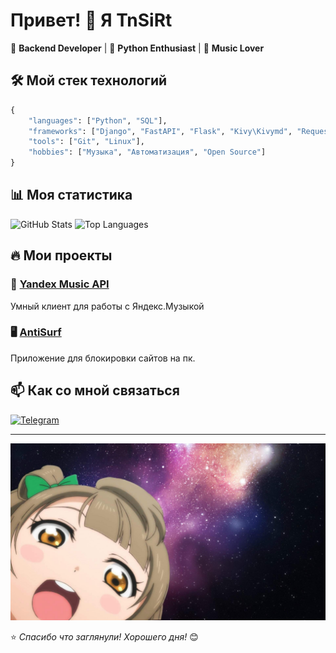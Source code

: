 # Привет! 👋 Я TnSiRt

🚀 **Backend Developer** | 🐍 **Python Enthusiast** | 🎵 **Music Lover**

## 🛠️ Мой стек технологий

```python
{
    "languages": ["Python", "SQL"],
    "frameworks": ["Django", "FastAPI", "Flask", "Kivy\Kivymd", "Requests", "BeautifulSoup"], 
    "tools": ["Git", "Linux"],
    "hobbies": ["Музыка", "Автоматизация", "Open Source"]
}
```

## 📊 Моя статистика

![GitHub Stats](https://github-readme-stats.vercel.app/api?username=TnSiRt&show_icons=true&theme=radical)  ![Top Languages](https://github-readme-stats.vercel.app/api/top-langs/?username=TnSiRt&layout=compact&theme=radical)

## 🔥 Мои проекты

### 🎵 [Yandex Music API](https://github.com/yourusername/yandex-music-api)
Умный клиент для работы с Яндекс.Музыкой

### 🖥️ [AntiSurf](https://github.com/yourusername/another-project](https://github.com/TnSiRt/AntiSurf))
Приложение для блокировки сайтов на пк.

## 📫 Как со мной связаться

[![Telegram](https://img.shields.io/badge/Telegram-@username-blue)](https://t.me/TnSiRT)

---

![Header](https://github.com/TnSiRT/TnSiRt/blob/main/banner.jpg)

⭐ *Спасибо что заглянули! Хорошего дня!* 😊
